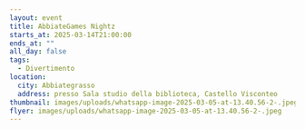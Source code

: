 ```yaml
---
layout: event
title: AbbiateGames Nightz
starts_at: 2025-03-14T21:00:00
ends_at: ""
all_day: false
tags:
  - Divertimento
location:
  city: Abbiategrasso
  address: presso Sala studio della biblioteca, Castello Visconteo
thumbnail: images/uploads/whatsapp-image-2025-03-05-at-13.40.56-2-.jpeg
flyer: images/uploads/whatsapp-image-2025-03-05-at-13.40.56-2-.jpeg
---
```

